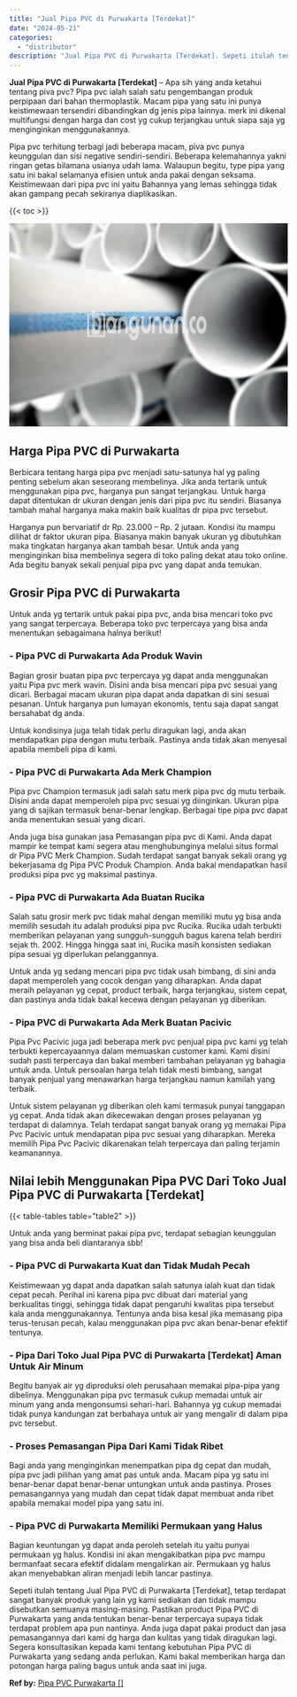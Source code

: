 ```yaml
---
title: "Jual Pipa PVC di Purwakarta [Terdekat]"
date: "2024-05-21"
categories: 
  - "distributor"
description: "Jual Pipa PVC di Purwakarta [Terdekat]. Sepeti itulah tentang Jual Pipa PVC di Purwakarta [Terdekat], tetap terdapat sangat banyak produk yang lain yg kami..."
---
```


**Jual Pipa PVC di Purwakarta \[Terdekat\]** – Apa sih yang anda ketahui tentang piva pvc? Pipa pvc ialah salah satu pengembangan produk perpipaan dari bahan thermoplastik. Macam pipa yang satu ini punya keistimewaan tersendiri dibandingkan dg jenis pipa lainnya. merk ini dikenal multifungsi dengan harga dan cost yg cukup terjangkau untuk siapa saja yg menginginkan menggunakannya.

Pipa pvc terhitung terbagi jadi beberapa macam, piva pvc punya keunggulan dan sisi negative sendiri-sendiri. Beberapa kelemahannya yakni ringan getas bilamana usianya udah lama. Walaupun begitu, type pipa yang satu ini bakal selamanya efisien untuk anda pakai dengan seksama. Keistimewaan dari pipa pvc ini yaitu Bahannya yang lemas sehingga tidak akan gampang pecah sekiranya diaplikasikan.

{{< toc >}}

![Jual Pipa PVC di Purwakarta [Terdekat]](/images/jaul-pipa-pvc-30.png)

## Harga Pipa PVC di Purwakarta

Berbicara tentang harga pipa pvc menjadi satu-satunya hal yg paling penting sebelum akan seseorang membelinya. Jika anda tertarik untuk menggunakan pipa pvc, harganya pun sangat terjangkau. Untuk harga dapat ditentukan dr ukuran dengan jenis dari pipa pvc itu sendiri. Biasanya tambah mahal harganya maka makin baik kualitas dr pipa pvc tersebut.

Harganya pun bervariatif dr Rp. 23.000 – Rp. 2 jutaan. Kondisi itu mampu dilihat dr faktor ukuran pipa. Biasanya makin banyak ukuran yg dibutuhkan maka tingkatan harganya akan tambah besar. Untuk anda yang menginginkan bisa membelinya segera di toko paling dekat atau toko online. Ada begitu banyak sekali penjual pipa pvc yang dapat anda temukan.

## Grosir Pipa PVC di Purwakarta

Untuk anda yg tertarik untuk pakai pipa pvc, anda bisa mencari toko pvc yang sangat terpercaya. Beberapa toko pvc terpercaya yang bisa anda menentukan sebagaimana halnya berikut!

### \- Pipa PVC di Purwakarta Ada Produk Wavin

Bagian grosir buatan pipa pvc terpercaya yg dapat anda menggunakan yaitu Pipa pvc merk wavin. Disini anda bisa mencari pipa pvc sesuai yang dicari. Berbagai macam ukuran pipa dapat anda dapatkan di sini sesuai pesanan. Untuk harganya pun lumayan ekonomis, tentu saja dapat sangat bersahabat dg anda.

Untuk kondisinya juga telah tidak perlu diragukan lagi, anda akan mendapatkan pipa dengan mutu terbaik. Pastinya anda tidak akan menyesal apabila membeli pipa di kami.

### \- Pipa PVC di Purwakarta Ada Merk Champion

Pipa pvc Champion termasuk jadi salah satu merk pipa pvc dg mutu terbaik. Disini anda dapat memperoleh pipa pvc sesuai yg diinginkan. Ukuran pipa yang di sajikan termasuk benar-benar lengkap. Berbagai tipe pipa pvc dapat anda menentukan sesuai yang dicari.

Anda juga bisa gunakan jasa Pemasangan pipa pvc di Kami. Anda dapat mampir ke tempat kami segera atau menghubunginya melalui situs formal dr Pipa PVC Merk Champion. Sudah terdapat sangat banyak sekali orang yg bekerjasama dg Pipa PVC Produk Champion. Anda bakal mendapatkan hasil produksi pipa pvc yg maksimal pastinya.

### \- Pipa PVC di Purwakarta Ada Buatan Rucika

Salah satu grosir merk pvc tidak mahal dengan memiliki mutu yg bisa anda memilih sesudah itu adalah produksi pipa pvc Rucika. Rucika udah terbukti memberikan pelayanan yang sungguh-sungguh bagus karena telah berdiri sejak th. 2002. Hingga hingga saat ini, Rucika masih konsisten sediakan pipa sesuai yg diperlukan pelanggannya.

Untuk anda yg sedang mencari pipa pvc tidak usah bimbang, di sini anda dapat memperoleh yang cocok dengan yang diharapkan. Anda dapat meraih pelayanan yg cepat, product terbaik, harga terjangkau, sistem cepat, dan pastinya anda tidak bakal kecewa dengan pelayanan yg diberikan.

### \- Pipa PVC di Purwakarta Ada Merk Buatan Pacivic

Pipa Pvc Pacivic juga jadi beberapa merk pvc penjual pipa pvc kami yg telah terbukti kepercayaannya dalam memuaskan customer kami. Kami disini sudah pasti terpercaya dan bakal memberi tambahan pelayanan yg bahagia untuk anda. Untuk persoalan harga telah tidak mesti bimbang, sangat banyak penjual yang menawarkan harga terjangkau namun kamilah yang terbaik.

Untuk sistem pelayanan yg diberikan oleh kami termasuk punyai tanggapan yg cepat. Anda tidak akan dikecewakan dengan proses pelayanan yg terdapat di dalamnya. Telah terdapat sangat banyak orang yg memakai Pipa Pvc Pacivic untuk mendapatan pipa pvc sesuai yang diharapkan. Mereka memilih Pipa Pvc Pacivic dikarenakan telah terpercaya dan paling terjamin keamanannya.

## Nilai lebih Menggunakan Pipa PVC Dari Toko Jual Pipa PVC di Purwakarta \[Terdekat\]

{{< table-tables table="table2" >}}

Untuk anda yang berminat pakai pipa pvc, terdapat sebagian keunggulan yang bisa anda beli diantaranya sbb!

### \- Pipa PVC di Purwakarta Kuat dan Tidak Mudah Pecah

Keistimewaan yg dapat anda dapatkan salah satunya ialah kuat dan tidak cepat pecah. Perihal ini karena pipa pvc dibuat dari material yang berkualitas tinggi, sehingga tidak dapat pengaruhi kwalitas pipa tersebut kala anda menggunakannya. Tentunya anda bisa kesal jika memasang pipa terus-terusan pecah, kalau menggunakan pipa pvc akan benar-benar efektif tentunya.

### \- Pipa Dari Toko Jual Pipa PVC di Purwakarta \[Terdekat\] Aman Untuk Air Minum

Begitu banyak air yg diproduksi oleh perusahaan memakai pipa-pipa yang dibelinya. Menggunakan pipa pvc termasuk cukup memadai untuk air minum yang anda mengonsumsi sehari-hari. Bahannya yg cukup memadai tidak punya kandungan zat berbahaya untuk air yang mengalir di dalam pipa pvc tersebut.

### \- Proses Pemasangan Pipa Dari Kami Tidak Ribet

Bagi anda yang menginginkan menempatkan pipa dg cepat dan mudah, pipa pvc jadi pilihan yang amat pas untuk anda. Macam pipa yg satu ini benar-benar dapat benar-benar untungkan untuk anda pastinya. Proses pemasangannya yang mudah dan cepat tidak dapat membuat anda ribet apabila memakai model pipa yang satu ini.

### \- Pipa PVC di Purwakarta Memiliki Permukaan yang Halus

Bagian keuntungan yg dapat anda peroleh setelah itu yaitu punyai permukaan yg halus. Kondisi ini akan mengakibatkan pipa pvc mampu bermanfaat secara efektif didalam mengalirkan air. Permukaan yg halus akan menyebabkan aliran menjadi lebih lancar pastinya.

Sepeti itulah tentang Jual Pipa PVC di Purwakarta \[Terdekat\], tetap terdapat sangat banyak produk yang lain yg kami sediakan dan tidak mampu disebutkan semuanya masing-masing. Pastikan product Pipa PVC di Purwakarta yang anda tentukan benar-benar terpercaya supaya tidak terdapat problem apa pun nantinya. Anda juga dapat pakai product dan jasa pemasangannya dari kami dg harga dan kulitas yang tidak diragukan lagi. Segera konsultasikan kepada kami tentang kebutuhan Pipa PVC di Purwakarta yang sedang anda perlukan. Kami bakal memberikan harga dan potongan harga paling bagus untuk anda saat ini juga.

**Ref by:** [Pipa PVC Purwakarta []](https://id.wikipedia.org/wiki/Pipa)
